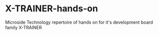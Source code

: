 # X-TRAINER-hands-on
Microside Technology repertoire of hands on for it's development board family X-TRAINER
